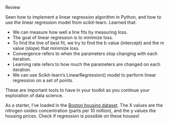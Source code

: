 Review

Seen how to implement a linear regression algorithm in Python, and how to use the linear regression model from scikit-learn. Learned that:

   - We can measure how well a line fits by measuring loss.
   - The goal of linear regression is to minimize loss.
   - To find the line of best fit, we try to find the b value (intercept) and the m value (slope) that minimize loss.
   - Convergence refers to when the parameters stop changing with each iteration.
   - Learning rate refers to how much the parameters are changed on each iteration.
   - We can use Scikit-learn’s LinearRegression() model to perform linear regression on a set of points.

These are important tools to have in your toolkit as you continue your exploration of data science.

As a starter, I’ve loaded in the [Boston housing dataset](https://scikit-learn.org/stable/modules/generated/sklearn.datasets.load_boston.html#sklearn.datasets.load_boston). The X values are the nitrogen oxides concentration (parts per 10 million), and the y values the housing prices. Check if  regression is possible on these houses!
